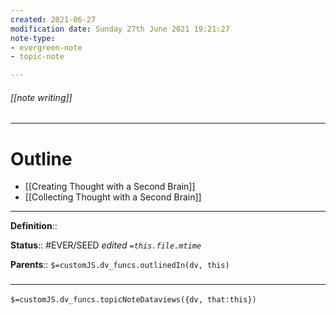 ```yaml
---
created: 2021-06-27
modification date: Sunday 27th June 2021 19:21:27
note-type: 
- evergreen-note
- topic-note

---
```


###### [[note writing]]



---
# Outline
- [[Creating Thought with a Second Brain]]
- [[Collecting Thought with a Second Brain]]

---

**Definition**::

**Status**::  #EVER/SEED
*edited `=this.file.mtime`*

**Parents**:: 
`$=customJS.dv_funcs.outlinedIn(dv, this)`
	


### <hr class="dataviews"/>
`$=customJS.dv_funcs.topicNoteDataviews({dv, that:this})`